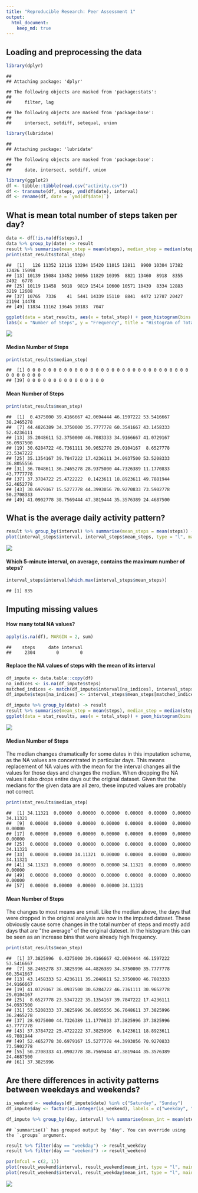 ```yaml
---
title: "Reproducible Research: Peer Assessment 1"
output: 
  html_document:
    keep_md: true
---
```



## Loading and preprocessing the data

```r
library(dplyr)
```

```
## 
## Attaching package: 'dplyr'
```

```
## The following objects are masked from 'package:stats':
## 
##     filter, lag
```

```
## The following objects are masked from 'package:base':
## 
##     intersect, setdiff, setequal, union
```

```r
library(lubridate)
```

```
## 
## Attaching package: 'lubridate'
```

```
## The following objects are masked from 'package:base':
## 
##     date, intersect, setdiff, union
```

```r
library(ggplot2)
df <- tibble::tibble(read.csv("activity.csv"))
df <- transmute(df, steps, ymd(df$date), interval)
df <- rename(df, date = `ymd(df$date)`)
```
## What is mean total number of steps taken per day?

```r
data <- df[!is.na(df$steps),]
data %>% group_by(date) -> result
result %>% summarise(mean_step = mean(steps), median_step = median(steps), total_step = sum(steps)) -> stat_results
print(stat_results$total_step)
```

```
##  [1]   126 11352 12116 13294 15420 11015 12811  9900 10304 17382 12426 15098
## [13] 10139 15084 13452 10056 11829 10395  8821 13460  8918  8355  2492  6778
## [25] 10119 11458  5018  9819 15414 10600 10571 10439  8334 12883  3219 12608
## [37] 10765  7336    41  5441 14339 15110  8841  4472 12787 20427 21194 14478
## [49] 11834 11162 13646 10183  7047
```

```r
ggplot(data = stat_results, aes(x = total_step)) + geom_histogram(bins = 20) + theme_classic() +
labs(x = "Number of Steps", y = "Frequency", title = "Histogram of Total Number of Steps-per-day")
```

![](PA1_template_files/figure-html/unnamed-chunk-2-1.png)<!-- -->

#### Median Number of Steps

```r
print(stat_results$median_step)
```

```
##  [1] 0 0 0 0 0 0 0 0 0 0 0 0 0 0 0 0 0 0 0 0 0 0 0 0 0 0 0 0 0 0 0 0 0 0 0 0 0 0
## [39] 0 0 0 0 0 0 0 0 0 0 0 0 0 0 0
```

#### Mean Number of Steps

```r
print(stat_results$mean_step)
```

```
##  [1]  0.4375000 39.4166667 42.0694444 46.1597222 53.5416667 38.2465278
##  [7] 44.4826389 34.3750000 35.7777778 60.3541667 43.1458333 52.4236111
## [13] 35.2048611 52.3750000 46.7083333 34.9166667 41.0729167 36.0937500
## [19] 30.6284722 46.7361111 30.9652778 29.0104167  8.6527778 23.5347222
## [25] 35.1354167 39.7847222 17.4236111 34.0937500 53.5208333 36.8055556
## [31] 36.7048611 36.2465278 28.9375000 44.7326389 11.1770833 43.7777778
## [37] 37.3784722 25.4722222  0.1423611 18.8923611 49.7881944 52.4652778
## [43] 30.6979167 15.5277778 44.3993056 70.9270833 73.5902778 50.2708333
## [49] 41.0902778 38.7569444 47.3819444 35.3576389 24.4687500
```

## What is the average daily activity pattern?

```r
result %>% group_by(interval) %>% summarise(mean_steps = mean(steps)) -> interval_steps
plot(interval_steps$interval, interval_steps$mean_steps, type = "l", main = "Average of Number of Steps Taken Per 5-Minute Time Interval", xlab = "Five Minute Time Interval", ylab = "Average Number of Steps")
```

![](PA1_template_files/figure-html/unnamed-chunk-5-1.png)<!-- -->

#### Which 5-minute interval, on average, contains the maximum number of steps? 


```r
interval_steps$interval[which.max(interval_steps$mean_steps)]
```

```
## [1] 835
```

## Imputing missing values
#### How many total NA values?


```r
apply(is.na(df), MARGIN = 2, sum)
```

```
##    steps     date interval 
##     2304        0        0
```

#### Replace the NA values of steps with the mean of its interval


```r
df_impute <- data.table::copy(df)
na_indices <- is.na(df_impute$steps)
matched_indices <- match(df_impute$interval[na_indices], interval_steps$interval)
df_impute$steps[na_indices] <- interval_steps$mean_steps[matched_indices]

df_impute %>% group_by(date) -> result
result %>% summarise(mean_step = mean(steps), median_step = median(steps), total_step = sum(steps)) -> stat_results
ggplot(data = stat_results, aes(x = total_step)) + geom_histogram(bins = 20) + theme_classic() +labs(x = "Number of Steps", y = "Frequency", title = "Histogram of Total Number of Steps-per-day")
```

![](PA1_template_files/figure-html/unnamed-chunk-8-1.png)<!-- -->

#### Median Number of Steps

The median changes dramatically for some dates in this imputation scheme, as the NA values are concentrated in particular days. This means replacement of NA values with the mean for the interval changes all the values for those days and changes the median. When dropping the NA values it also drops entire days out the original dataset. Given that the medians for the given data are all zero, these imputed values are probably not correct. 


```r
print(stat_results$median_step)
```

```
##  [1] 34.11321  0.00000  0.00000  0.00000  0.00000  0.00000  0.00000 34.11321
##  [9]  0.00000  0.00000  0.00000  0.00000  0.00000  0.00000  0.00000  0.00000
## [17]  0.00000  0.00000  0.00000  0.00000  0.00000  0.00000  0.00000  0.00000
## [25]  0.00000  0.00000  0.00000  0.00000  0.00000  0.00000  0.00000 34.11321
## [33]  0.00000  0.00000 34.11321  0.00000  0.00000  0.00000  0.00000 34.11321
## [41] 34.11321  0.00000  0.00000  0.00000 34.11321  0.00000  0.00000  0.00000
## [49]  0.00000  0.00000  0.00000  0.00000  0.00000  0.00000  0.00000  0.00000
## [57]  0.00000  0.00000  0.00000  0.00000 34.11321
```

#### Mean Number of Steps

The changes to most means are small. Like the median above, the days that were dropped in the original analysis are now in the imputed dataset. These obviously cause some changes in the total number of steps and mostly add days that are "the average" of the original dateset. In the histogram this can be seen as an increase bins that were already high frequency. 


```r
print(stat_results$mean_step)
```

```
##  [1] 37.3825996  0.4375000 39.4166667 42.0694444 46.1597222 53.5416667
##  [7] 38.2465278 37.3825996 44.4826389 34.3750000 35.7777778 60.3541667
## [13] 43.1458333 52.4236111 35.2048611 52.3750000 46.7083333 34.9166667
## [19] 41.0729167 36.0937500 30.6284722 46.7361111 30.9652778 29.0104167
## [25]  8.6527778 23.5347222 35.1354167 39.7847222 17.4236111 34.0937500
## [31] 53.5208333 37.3825996 36.8055556 36.7048611 37.3825996 36.2465278
## [37] 28.9375000 44.7326389 11.1770833 37.3825996 37.3825996 43.7777778
## [43] 37.3784722 25.4722222 37.3825996  0.1423611 18.8923611 49.7881944
## [49] 52.4652778 30.6979167 15.5277778 44.3993056 70.9270833 73.5902778
## [55] 50.2708333 41.0902778 38.7569444 47.3819444 35.3576389 24.4687500
## [61] 37.3825996
```


## Are there differences in activity patterns between weekdays and weekends?


```r
is_weekend <- weekdays(df_impute$date) %in% c("Saturday", "Sunday")
df_impute$day <- factor(as.integer(is_weekend), labels = c("weekday", "weekend"))

df_impute %>% group_by(day, interval) %>% summarise(mean_int = mean(steps)) -> result
```

```
## `summarise()` has grouped output by 'day'. You can override using the `.groups` argument.
```

```r
result %>% filter(day == "weekday") -> result_weekday
result %>% filter(day == "weekend") -> result_weekend

par(mfcol = c(2, 1))
plot(result_weekend$interval, result_weekend$mean_int, type = "l", main = "Weekend", xlab = "Interval", ylab = "Number of steps")
plot(result_weekend$interval, result_weekday$mean_int, type = "l", main = "Weekday", xlab = "Interval", ylab = "Number of steps")
```

![](PA1_template_files/figure-html/unnamed-chunk-11-1.png)<!-- -->
